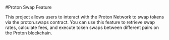 #Proton Swap Feature

This project allows users to interact with the Proton Network to swap tokens via the proton.swaps contract. You can use this feature to retrieve swap rates, calculate fees, and execute token swaps between different pairs on the Proton blockchain.